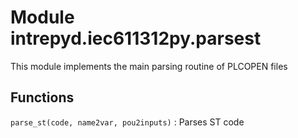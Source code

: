 Module intrepyd.iec611312py.parsest
===================================
This module implements the main parsing routine of PLCOPEN files

Functions
---------

    
`parse_st(code, name2var, pou2inputs)`
:   Parses ST code